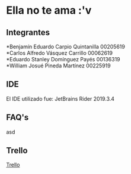 # Ella no te ama :'v  
  
## Integrantes  
*Benjamín Eduardo Carpio Quintanilla 	00205619  
*Carlos Alfredo Vásquez Carrillo 	00062619  
*Eduardo Stanley Domínguez Payés 	00136319  
*William Josué Pineda Martínez 		00225919  
  
 ## IDE  
 El IDE utilizado fue: JetBrains Rider 2019.3.4  
   
 ## FAQ's  
 
 asd
 
 ## Trello  
 [Trello](https://trello.com/b/JUSVK153/arkanoid "Tablero Trello")
